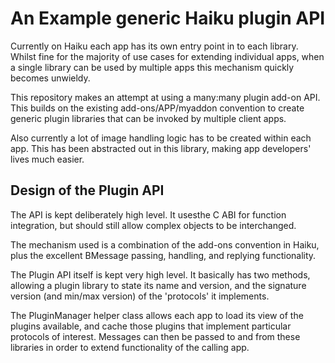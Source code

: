 # An Example generic Haiku plugin API

Currently on Haiku each app has its own entry point in to each library.
Whilst fine for the majority of use cases for extending individual apps, 
when a single library can be used by multiple apps this mechanism quickly becomes unwieldy.

This repository makes an attempt at using a many:many plugin add-on API. This
builds on the existing add-ons/APP/myaddon convention to create generic
plugin libraries that can be invoked by multiple client apps.

Also currently a lot of image handling logic has to be created within
each app. This has been abstracted out in this library, making app
developers' lives much easier.

## Design of the Plugin API

The API is kept deliberately high level. It usesthe C ABI for function
integration, but should still allow complex objects to be interchanged.

The mechanism used is a combination of the add-ons convention in Haiku,
plus the excellent BMessage passing, handling, and replying functionality.

The Plugin API itself is kept very high level. It basically has two methods,
allowing a plugin library to state its name and version, and the signature
version (and min/max version) of the 'protocols' it implements.

The PluginManager helper class allows each app to load its view of the plugins
available, and cache those plugins that implement particular protocols of
interest. Messages can then be passed to and from these libraries in order
to extend functionality of the calling app.


